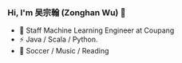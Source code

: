 ### Hi, I'm 吴宗翰 (Zonghan Wu) 👋

- 🍻 Staff Machine Learning Engineer at Coupang
- ⚡ Java / Scala / Python.
- 🏃 Soccer / Music / Reading
<!--
**476678244/476678244** is a ✨ _special_ ✨ repository because its `README.md` (this file) appears on your GitHub profile.

Here are some ideas to get you started:

- 🔭 I’m currently working on ...
- 🌱 I’m currently learning ...
- 👯 I’m looking to collaborate on ...
- 🤔 I’m looking for help with ...
- 💬 Ask me about ...
- 📫 How to reach me: ...
- 😄 Pronouns: ...
- ⚡ Fun fact: ...
-->
